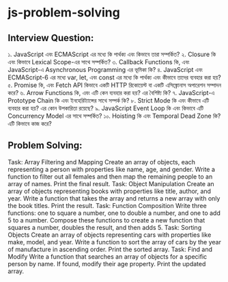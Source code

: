 # js-problem-solving

## Interview Question:
১. JavaScript এবং ECMAScript এর মধ্যে কি পার্থক্য এবং কিভাবে তারা সম্পর্কিত?
২. Closure কি এবং কিভাবে Lexical Scope-এর সাথে সম্পর্কিত?
৩. Callback Functions কি, এবং JavaScript-এ Asynchronous Programming এর ভূমিকা কি?
৪. JavaScript এবং ECMAScript-6 এর মধ্যে var, let, এবং const এর মধ্যে কি পার্থক্য এবং কীভাবে তাদের ব্যবহার করা হয়?
৫. Promise কি, এবং Fetch API কিভাবে একটি HTTP রিকোয়েস্ট বা একটি এসিঙ্ক্রোনাস অপারেশন সম্পাদন করে?
৬. Arrow Functions কি, এবং এটি কেন ব্যবহার করা হয়? এর বৈশিষ্ট্য কি?
৭. JavaScript-এ Prototype Chain কি এবং ইনহেরিট্যান্সের সাথে সম্পর্ক কি?
৮. Strict Mode কি এবং কীভাবে এটি ব্যবহার করা হয়? এর কোন উপকারিতা রয়েছে?
৯. JavaScript Event Loop কি এবং কিভাবে এটি Concurrency Model এর সাথে সম্পর্কিত?
১০. Hoisting কি এবং Temporal Dead Zone কি? এটি কিভাবে কাজ করে?

## Problem Solving:
Task: Array Filtering and Mapping
Create an array of objects, each representing a person with properties like name, age, and gender. Write a function to filter out all females and then map the remaining people to an array of names. Print the final result.
Task: Object Manipulation
Create an array of objects representing books with properties like title, author, and year. Write a function that takes the array and returns a new array with only the book titles. Print the result.
Task: Function Composition
Write three functions: one to square a number, one to double a number, and one to add 5 to a number. Compose these functions to create a new function that squares a number, doubles the result, and then adds 5.
Task: Sorting Objects
Create an array of objects representing cars with properties like make, model, and year. Write a function to sort the array of cars by the year of manufacture in ascending order. Print the sorted array.
Task: Find and Modify
Write a function that searches an array of objects for a specific person by name. If found, modify their age property. Print the updated array.